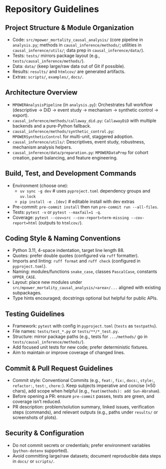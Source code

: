 # Repository Guidelines

## Project Structure & Module Organization
- Code: `src/mpower_mortality_causal_analysis/` (core pipeline in `analysis.py`; methods in `causal_inference/methods/`; utilities in `causal_inference/utils/`; data prep in `causal_inference/data/`).
- Tests: `tests/` mirrors package layout (e.g., `tests/causal_inference/methods/`).
- Data: `data/` (keep large/raw data out of Git if possible).
- Results: `results/` and `htmlcov/` are generated artifacts.
- Extras: `scripts/`, `examples/`, `docs/`.

## Architecture Overview
- `MPOWERAnalysisPipeline` (in `analysis.py`): Orchestrates full workflow (descriptive → DiD → event study → mechanism → synthetic control → export).
- `causal_inference/methods/callaway_did.py`: `CallawayDiD` with multiple backends and a pure-Python fallback.
- `causal_inference/methods/synthetic_control.py`: `MPOWERSyntheticControl` for multi-unit, staggered adoption.
- `causal_inference/utils/`: Descriptives, event study, robustness, mechanism analysis helpers.
- `causal_inference/data/preparation.py`: `MPOWERDataPrep` for cohort creation, panel balancing, and feature engineering.

## Build, Test, and Development Commands
- Environment (choose one):
  - `uv sync -g dev`  # uses `pyproject.toml` dependency groups and `uv.lock`
  - `pip install -e .[dev]`  # editable install with dev extras
- Pre-commit: `pre-commit install` then run `pre-commit run --all-files`.
- Tests: `pytest -v` or `pytest --maxfail=1 -q`.
- Coverage: `pytest --cov=src --cov-report=term-missing --cov-report=html` (outputs to `htmlcov/`).

## Coding Style & Naming Conventions
- Python 3.11, 4-space indentation, target line length 88.
- Quotes: prefer double quotes (configured via `ruff` formatter).
- Imports and linting: `ruff format` and `ruff check` (configured in `pyproject.toml`).
- Naming: modules/functions `snake_case`, classes `PascalCase`, constants `UPPER_CASE`.
- Layout: place new modules under `src/mpower_mortality_causal_analysis/<area>/...` aligned with existing subpackages.
- Type hints encouraged; docstrings optional but helpful for public APIs.

## Testing Guidelines
- Framework: `pytest` with config in `pyproject.toml` (`tests` as `testpaths`).
- File names: `tests/test_*.py` or `tests/**/*_test.py`.
- Structure: mirror package paths (e.g., tests for `.../methods/` go in `tests/causal_inference/methods/`).
- Add focused unit tests for new code; prefer deterministic fixtures.
- Aim to maintain or improve coverage of changed lines.

## Commit & Pull Request Guidelines
- Commit style: Conventional Commits (e.g., `feat:`, `fix:`, `docs:`, `style:`, `refactor:`, `test:`, `chore:`). Keep subjects imperative and concise (≈50 chars), add scope when helpful (e.g., `feat(methods): add Sun-Abraham`).
- Before opening a PR: ensure `pre-commit` passes, tests are green, and coverage isn’t reduced.
- PR description: problem/solution summary, linked issues, verification steps (commands), and relevant outputs (e.g., paths under `results/` or screenshots of plots).

## Security & Configuration
- Do not commit secrets or credentials; prefer environment variables (`python-dotenv` supported).
- Avoid committing large/raw datasets; document reproducible data steps in `docs/` or `scripts/`.
